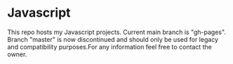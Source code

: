 # Javascript
This repo hosts my Javascript projects. Current main branch is "gh-pages". Branch "master" is now discontinued and should only be used for legacy and compatibility purposes.For any information feel free to contact the owner.
